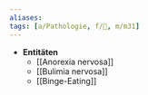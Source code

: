 ```yaml
---
aliases: 
tags: [a/Pathologie, f/💭, m/m31]
---
```

- **Entitäten**
	- [[Anorexia nervosa]]
	- [[Bulimia nervosa]]
	- [[Binge-Eating]]